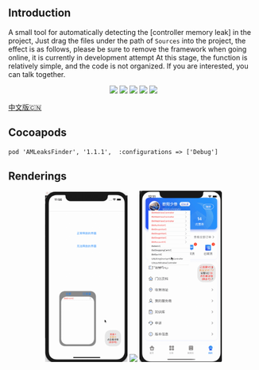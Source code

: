 ## Introduction

A small tool for automatically detecting the [controller memory leak] in the project, Just drag the files under the path of `Sources` into the project, the effect is as follows, please be sure to remove the framework when going online, it is currently in development attempt At this stage, the function is relatively simple, and the code is not organized. If you are interested, you can talk together.

<p align="center">
<a href="https://en.wikipedia.org/wiki/IOS"><img src="https://img.shields.io/badge/platform-iOS-red.svg"></a>
<a href="https://en.wikipedia.org/wiki/IOS_8"><img src="https://img.shields.io/badge/support-iOS%208%2B%20-blue.svg?style=flat"></a>
<a href="https://github.com/liangdahong/AMLeaksFinder/releases"><img src="https://img.shields.io/cocoapods/v/AMLeaksFinder.svg"></a>
<a href="https://en.wikipedia.org/wiki/Objective-C"><img src="https://img.shields.io/badge/language-Objective--C-orange.svg"></a>
<a href="https://github.com/liangdahong/AMLeaksFinder/blob/master/LICENSE"><img src="https://img.shields.io/badge/licenses-MIT-red.svg"></a>
</p>

[中文版🇨🇳](README_CN.md)

## Cocoapods

```
pod 'AMLeaksFinder', '1.1.1',  :configurations => ['Debug']
```

## Renderings

<p align="center">
    <img  width="33%" src="Images/003.gif"/>
    <img  width="33%" src="Images/001.gif"/>
    <img  width="33%" src="Images/002.gif"/>
<p/>
